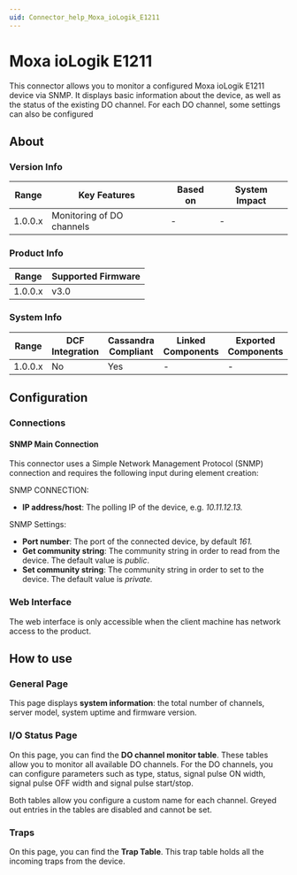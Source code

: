 ```yaml
---
uid: Connector_help_Moxa_ioLogik_E1211
---
```


# Moxa ioLogik E1211

This connector allows you to monitor a configured Moxa ioLogik E1211 device via SNMP. It displays basic information about the device, as well as the status of the existing DO channel. For each DO channel, some settings can also be configured

## About

### Version Info

| **Range** | **Key Features**          | **Based on** | **System Impact** |
|-----------|---------------------------|--------------|-------------------|
| 1.0.0.x   | Monitoring of DO channels | -            | -                 |

### Product Info

| Range     | Supported Firmware     |
|-----------|------------------------|
| 1.0.0.x   | v3.0                   |

### System Info

| Range     | DCF Integration     | Cassandra Compliant     | Linked Components     | Exported Components     |
|-----------|---------------------|-------------------------|-----------------------|-------------------------|
| 1.0.0.x   | No                  | Yes                     | -                     | -                       |

## Configuration

### Connections

#### SNMP Main Connection

This connector uses a Simple Network Management Protocol (SNMP) connection and requires the following input during element creation:

SNMP CONNECTION:

- **IP address/host**: The polling IP of the device, e.g. *10.11.12.13.*

SNMP Settings:

- **Port number**: The port of the connected device, by default *161.*
- **Get community string**: The community string in order to read from the device. The default value is *public*.
- **Set community string**: The community string in order to set to the device. The default value is *private.*

### Web Interface

The web interface is only accessible when the client machine has network access to the product.

## How to use

### General Page

This page displays **system information**: the total number of channels, server model, system uptime and firmware version.

### I/O Status Page

On this page, you can find the **DO channel monitor table**. These tables allow you to monitor all available DO channels. For the DO channels, you can configure parameters such as type, status, signal pulse ON width, signal pulse OFF width and signal pulse start/stop.

Both tables allow you configure a custom name for each channel. Greyed out entries in the tables are disabled and cannot be set.

### Traps



On this page, you can find the **Trap Table**. This trap table holds all the incoming traps from the device.
